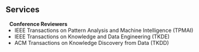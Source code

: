 ## Services
<!-- 
<h4 style="margin:0 10px 0;">Conference Reviewers</h4>

<ul style="margin:0 0 5px;">
  <li><autocolor>European Conference on Computer Vision (ECCV) 2024</autocolor></a></li>
  <li><autocolor>Annual Conference on Neural Information Processing Systems (NeurIPS) 2024</autocolor></a></li>
  <li><autocolor>The Annual AAAI Conference on Artificial Intelligence (AAAI) 2024-2025</autocolor>
  <li><autocolor>International Conference on Learning Representations (ICLR) 2025</autocolor>
  <li><autocolor>Artificial Intelligence and Statistics Conference (AISTATS) 2025</autocolor>
</ul> -->

<h4 style="margin:0 10px 0;">Conference Reviewers</h4>

<ul style="margin:0 0 20px;">
  <li><autocolor>IEEE Transactions on Pattern Analysis and Machine Intelligence (TPMAI) </a></li>
  <li><autocolor>IEEE Transactions on Knowledge and Data Engineering (TKDE) </a></li>
  <li><autocolor>ACM Transactions on Knowledge Discovery from Data (TKDD) </a></li>
</ul>
